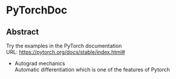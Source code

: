 # PyTorchDoc

## Abstract  
Try the examples in the PyTorch documentation  
URL: https://pytorch.org/docs/stable/index.html#  

- Autograd mechanics  
Automatic differentiation which is one of the features of Pytorch  

